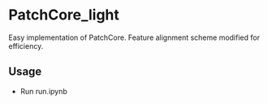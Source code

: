 # PatchCore_light

Easy implementation of PatchCore.
Feature alignment scheme modified for efficiency.

## Usage
* Run run.ipynb
